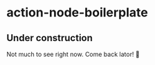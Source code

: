 # action-node-boilerplate
## Under construction
Not much to see right now. Come back lator! :crocodile:
